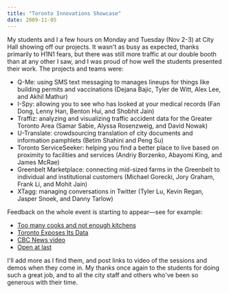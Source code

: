 ```yaml
---
title: "Toronto Innovations Showcase"
date: 2009-11-05
---
```

My students and I a few hours on Monday and Tuesday (Nov 2-3) at City Hall showing off our projects. It wasn't as busy as expected, thanks primarily to H1N1 fears, but there was still more traffic at our double booth than at any other I saw, and I was proud of how well the students presented their work. The projects and teams were:
<ul>
  <li>Q-Me: using SMS text messaging to manages lineups for things like building permits and vaccinations (Dejana Bajic, Tyler de Witt, Alex Lee, and Akhil Mathur)</li>
  <li>I-Spy: allowing you to see who has looked at your medical records (Fan Dong, Lenny Han, Benton Hui, and Shobhit Jain)</li>
  <li>Traffiz: analyzing and visualizing traffic accident data for the Greater Toronto Area (Samar Sabie, Alyssa Rosenzweig, and David Nowak)</li>
  <li>U-Translate: crowdsourcing translation of city documents and information pamphlets (Betim Shahini and Peng Su)</li>
  <li>Toronto ServiceSeeker: helping you find a better place to live based on proximity to facilities and services (Andriy Borzenko, Abayomi King, and James McRae)</li>
  <li>Greenbelt Marketplace: connecting mid-sized farms in the Greenbelt to individual and institutional customers (Michael Gorecki, Jory Graham, Frank Li, and Mohit Jain)</li>
  <li>XTagg: managing conversations in Twitter (Tyler Lu, Kevin Regan, Jasper Snoek, and Danny Tarlow)</li>
</ul>
Feedback on the whole event is starting to appear—see for example:
<ul>
  <li><a href="http://webrebrand.blogspot.com/2009/11/too-many-cooks-and-not-enough-kitchens.html">Too many cooks and not enough kitchens</a></li>
  <li><a href="http://torontoist.com/2009/11/toronto_exposes_its_data.php">Toronto Exposes Its Data</a></li>
  <li><a href="http://www.youtube.com/watch?v=fGM9G8ibRPk">CBC News video</a></li>
  <li><a href="http://www.nowtoronto.com/news/webjam.cfm?content=172216">Open at last</a></li>
</ul>
I'll add more as I find them, and post links to video of the sessions and demos when they come in. My thanks once again to the students for doing such a great job, and to all the city staff and others who've been so generous with their time.
